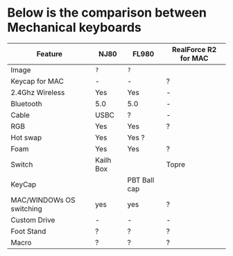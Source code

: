 # Below is the comparison between Mechanical keyboards

Feature | NJ80 | FL980 | RealForce R2 for MAC
--- | --- | --- | ---
Image | `?` | `?` |  
Keycap for MAC | - | - | ?
2.4Ghz Wireless | Yes | Yes | -
Bluetooth | 5.0 | 5.0 | -
Cable | USBC | ? | -
RGB | Yes | Yes | ?
Hot swap | Yes | Yes ? 
Foam | Yes | Yes | ?
Switch | Kailh Box || Topre
KeyCap || PBT Ball cap |
MAC/WINDOWs OS switching | yes | yes | ?
Custom Drive  | - | - | - 
Foot Stand |?|?|?
Macro |?|?|?